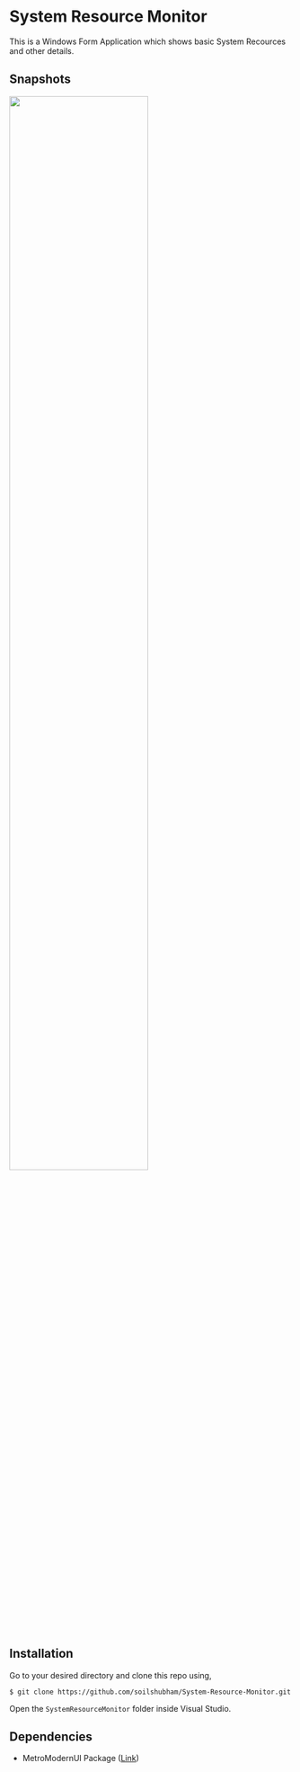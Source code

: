 # System Resource Monitor
This is a Windows Form Application which shows basic System Recources and other details.

## Snapshots
<img src="https://user-images.githubusercontent.com/54865101/141664520-0e807d4c-357a-4251-961f-d273e16a4c92.png" width="70%"/>

## Installation
Go to your desired directory and clone this repo using,
```
$ git clone https://github.com/soilshubham/System-Resource-Monitor.git
```
Open the `SystemResourceMonitor` folder inside Visual Studio.

## Dependencies
- MetroModernUI Package (<a href="https://www.nuget.org/packages/MetroModernUI/1.4.0?_src=template">Link</a>)
